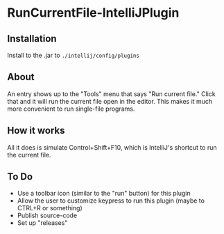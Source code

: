 # RunCurrentFile-IntelliJPlugin

## Installation
Install to the .jar to ```./intellij/config/plugins```

## About
An entry shows up to the "Tools" menu that says "Run current file." Click that and it will run the current file open in the editor. This makes it much more convenient to run single-file programs.

## How it works
All it does is simulate Control+Shift+F10, which is IntelliJ's shortcut to run the current file.

## To Do
- Use a toolbar icon (similar to the "run" button) for this plugin
- Allow the user to customize keypress to run this plugin (maybe to CTRL+R or something)
- Publish source-code
- Set up "releases"
